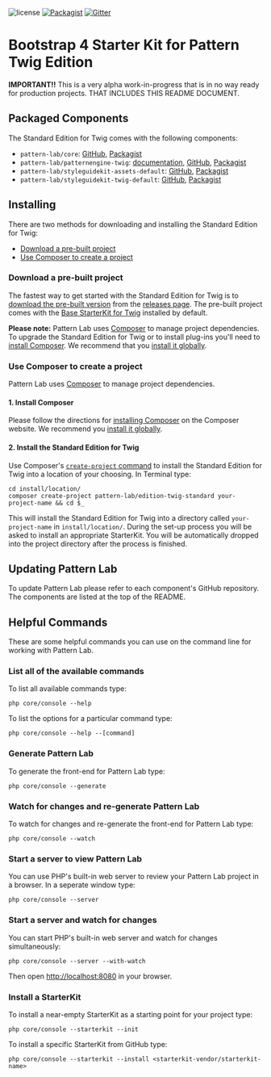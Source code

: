 ![license](https://img.shields.io/github/license/pattern-lab/edition-php-twig-standard.svg)
[![Packagist](https://img.shields.io/packagist/v/pattern-lab/edition-twig-standard.svg)](https://packagist.org/packages/pattern-lab/edition-mustache-webdesignday) [![Gitter](https://img.shields.io/gitter/room/pattern-lab/php.svg)](https://gitter.im/pattern-lab/php)

# Bootstrap 4 Starter Kit for Pattern Twig Edition

**IMPORTANT!!** This is a very alpha work-in-progress that is in no way ready for production projects. THAT INCLUDES THIS README DOCUMENT.

## Packaged Components

The Standard Edition for Twig comes with the following components:

* `pattern-lab/core`: [GitHub](https://github.com/pattern-lab/patternlab-php-core), [Packagist](https://packagist.org/packages/pattern-lab/core)
* `pattern-lab/patternengine-twig`: [documentation](https://github.com/pattern-lab/patternengine-php-twig#twig-patternengine-for-pattern-lab-php), [GitHub](https://github.com/pattern-lab/patternengine-php-twig), [Packagist](https://packagist.org/packages/pattern-lab/patternengine-twig)
* `pattern-lab/styleguidekit-assets-default`: [GitHub](https://github.com/pattern-lab/styleguidekit-assets-default), [Packagist](https://packagist.org/packages/pattern-lab/styleguidekit-assets-default)
* `pattern-lab/styleguidekit-twig-default`: [GitHub](https://github.com/pattern-lab/styleguidekit-twig-default), [Packagist](https://packagist.org/packages/pattern-lab/styleguidekit-twig-default)

## Installing

There are two methods for downloading and installing the Standard Edition for Twig:

* [Download a pre-built project](#download-a-pre-built-package)
* [Use Composer to create a project](#use-composer-to-create-a-project)

### Download a pre-built project

The fastest way to get started with the Standard Edition for Twig is to [download the pre-built version](https://github.com/pattern-lab/edition-php-twig-standard/releases) from the [releases page](https://github.com/pattern-lab/edition-php-twig-standard/releases). The pre-built project comes with the [Base StarterKit for Twig](https://github.com/pattern-lab/starterkit-twig-base) installed by default.

**Please note:** Pattern Lab uses [Composer](https://getcomposer.org/) to manage project dependencies. To upgrade the Standard Edition for Twig or to install plug-ins you'll need to [install Composer](https://getcomposer.org/doc/00-intro.md#installation-linux-unix-osx). We recommend that you [install it globally](https://getcomposer.org/doc/00-intro.md#globally).

### Use Composer to create a project

Pattern Lab uses [Composer](https://getcomposer.org/) to manage project dependencies.

#### 1. Install Composer

Please follow the directions for [installing Composer](https://getcomposer.org/doc/00-intro.md#installation-linux-unix-osx) on the Composer website. We recommend you [install it globally](https://getcomposer.org/doc/00-intro.md#globally).

#### 2. Install the Standard Edition for Twig

Use Composer's [`create-project` command](https://getcomposer.org/doc/03-cli.md#create-project) to install the Standard Edition for Twig into a location of your choosing. In Terminal type:

    cd install/location/
    composer create-project pattern-lab/edition-twig-standard your-project-name && cd $_

This will install the Standard Edition for Twig into a directory called `your-project-name` in `install/location/`. During the set-up process you will be asked to install an appropriate StarterKit. You will be automatically dropped into the project directory after the process is finished.

## Updating Pattern Lab

To update Pattern Lab please refer to each component's GitHub repository. The components are listed at the top of the README.

## Helpful Commands

These are some helpful commands you can use on the command line for working with Pattern Lab.

### List all of the available commands

To list all available commands type:

    php core/console --help

To list the options for a particular command type:

    php core/console --help --[command]

### Generate Pattern Lab

To generate the front-end for Pattern Lab type:

    php core/console --generate

### Watch for changes and re-generate Pattern Lab

To watch for changes and re-generate the front-end for Pattern Lab type:

    php core/console --watch

### Start a server to view Pattern Lab

You can use PHP's built-in web server to review your Pattern Lab project in a browser. In a seperate window type:

    php core/console --server

### Start a server and watch for changes

You can start PHP's built-in web server and watch for changes simultaneously:

	php core/console --server --with-watch

Then open [http://localhost:8080](http://localhost:8080) in your browser.

### Install a StarterKit

To install a near-empty StarterKit as a starting point for your project type:

    php core/console --starterkit --init

To install a specific StarterKit from GitHub type:

    php core/console --starterkit --install <starterkit-vendor/starterkit-name>
